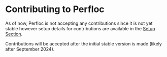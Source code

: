 # Contributing to Perfloc

As of now, Perfloc is not accepting any contributions since it is not yet stable however setup details for contributions are available in the [Setup Section](./setup/readme.md).

Contributions will be accepted after the initial stable version is made (likely after September 2024).
